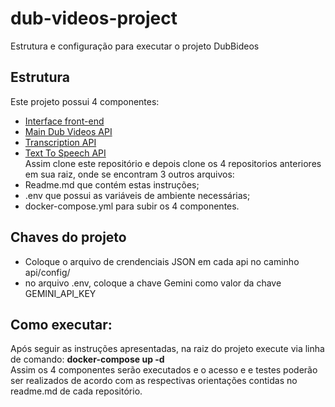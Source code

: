 # dub-videos-project
Estrutura e configuração para executar o projeto DubBideos
## Estrutura
Este projeto possui 4 componentes:  
* [Interface front-end](https://github.com/juliano-lopes/dub-videos-front-end?tab=readme-ov-file)  
* [Main Dub Videos API](https://github.com/juliano-lopes/main-dub-videos-api)  
* [Transcription API](https://github.com/juliano-lopes/transcription-api)  
* [Text To Speech API](https://github.com/juliano-lopes/text-to-speech-api)  
Assim clone este repositório e depois clone os 4 repositorios anteriores em sua raiz, onde se encontram 3 outros arquivos:
* Readme.md que contém estas  instruções;  
* .env que possui as variáveis de ambiente necessárias;  
* docker-compose.yml para subir os 4 componentes.

## Chaves do projeto
* Coloque o arquivo de crendenciais JSON em cada api no caminho api/config/
* no arquivo .env, coloque a chave Gemini como valor da chave GEMINI_API_KEY

## Como executar:

Após seguir as instruções apresentadas, na raiz do projeto execute via linha de comando:
**docker-compose up -d**  
Assim os 4 componentes serão executados e o acesso e e testes poderão ser realizados  de acordo com as respectivas orientações contidas no readme.md de cada repositório.